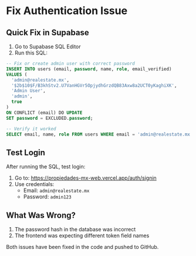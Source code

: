 # Fix Authentication Issue

## Quick Fix in Supabase

1. Go to Supabase SQL Editor
2. Run this SQL:

```sql
-- Fix or create admin user with correct password
INSERT INTO users (email, password, name, role, email_verified)
VALUES (
  'admin@realestate.mx',
  '$2b$10$F/B3khStv2.U7VanHGVr5OpjydhGrzdQB83Axw8a2UCT0yKaghiXK',
  'Admin User',
  'admin',
  true
)
ON CONFLICT (email) DO UPDATE
SET password = EXCLUDED.password;

-- Verify it worked
SELECT email, name, role FROM users WHERE email = 'admin@realestate.mx';
```

## Test Login

After running the SQL, test login:

1. Go to: https://propiedades-mx-web.vercel.app/auth/signin
2. Use credentials:
   - Email: `admin@realestate.mx`
   - Password: `admin123`

## What Was Wrong?

1. The password hash in the database was incorrect
2. The frontend was expecting different token field names

Both issues have been fixed in the code and pushed to GitHub.